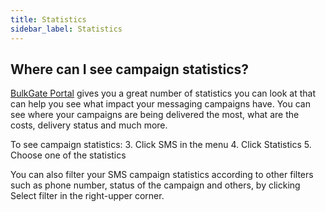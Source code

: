 ```yaml
---
title: Statistics 
sidebar_label: Statistics 
---
```


## Where can I see campaign statistics?
[BulkGate Portal](https://www.bulkgate.com/en/sms-portal/) gives you a great number of statistics you can look at that can help you see what impact your messaging campaigns have. 
You can see where your campaigns are being delivered the most, what are the costs, delivery status and much more.

To see campaign statistics:
3.	Click SMS in the menu
4.	Click Statistics
5.	Choose one of the statistics

You can also filter your SMS campaign statistics according to other filters such as phone number, status of the campaign and others, by clicking Select filter in the right-upper corner.
